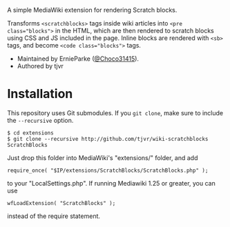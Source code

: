 
A simple MediaWiki extension for rendering Scratch blocks.

Transforms `<scratchblocks>` tags inside wiki articles into `<pre class="blocks">`
in the HTML, which are then rendered to scratch blocks using CSS and JS
included in the page. Inline blocks are rendered with `<sb>` tags, and become
`<code class="blocks">` tags.

- Maintained by ErnieParke ([@Choco31415](https://github.com/Choco31415)).
- Authored by tjvr


Installation
============

This repository uses Git submodules. If you `git clone`, make sure to include the `--recursive` option.

    $ cd extensions
    $ git clone --recursive http://github.com/tjvr/wiki-scratchblocks ScratchBlocks

Just drop this folder into MediaWiki's "extensions/" folder, and add

    require_once( "$IP/extensions/ScratchBlocks/ScratchBlocks.php" );

to your "LocalSettings.php". If running Mediawiki 1.25 or greater, you can use

    wfLoadExtension( "ScratchBlocks" );

instead of the require statement.

